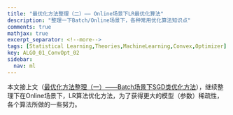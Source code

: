 ```yaml
---
title: "最优化方法整理（二）—— Online场景下LR最优化算法"
description: "整理一下Batch/Online场景下，各种常用优化算法知识点"
comments: true
mathjax: true
excerpt_separator: <!--more-->
tags: [Statistical Learning,Theories,MachineLearning,Convex,Optimizer]
key: ALGO_01_ConvOpt_02
sidebar:
  nav: ml
---
```


本文接上文（[最优化方法整理（一）——Batch场景下SGD类优化方法](http://libingchen.me/2018/12/03/Algorithms-1-Convex-Optimizers-01.html)），继续整理下在Online场景下，LR算法优化方法，为了获得更大的模型（参数）稀疏性，各个算法所做的一些努力。

<!--more-->

